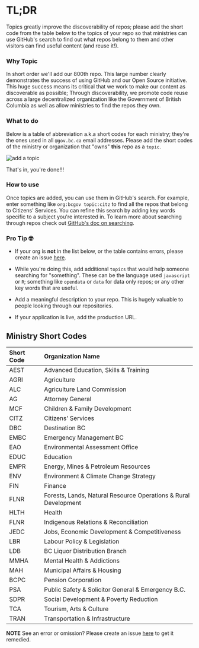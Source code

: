 # TL;DR

Topics greatly improve the discoverability of repos; please add the short code from the table below to the topics of your repo so that ministries can use GitHub's search to find out what repos belong to them and other visitors can find useful content (and reuse it!).

### Why Topic

In short order we'll add our 800th repo. This large number clearly demonstrates the success of using GitHub and our Open Source initiative. This huge success means its critical that we work to make our content as discoverable as possible; Through discoverability, we promote code reuse across a large decentralized organization like the Government of British Columbia as well as allow ministries to find the repos they own.

### What to do

Below is a table of abbreviation a.k.a short codes for each ministry; they're the ones used in all `@gov.bc.ca` email addresses. Please add the short codes of the ministry or organization that "owns" **this** repo as a `topic`.

![add a topic](https://raw.githubusercontent.com/bcgov/repomountie/master/images/AddTopicToRepo.gif)

That's in, you're done!!!

### How to use

Once topics are added, you can use them in GitHub's search. For example, enter something like `org:bcgov topic:citz` to find all the repos that belong to Citizens' Services. You can refine this search by adding key words specific to a subject you're interested in. To learn more about searching through repos check out [GitHub's doc on searching](https://help.github.com/en/github/searching-for-information-on-github/searching-for-repositories).

### Pro Tip 🤓

- If your org is **not** in the list below, or the table contains errors, please create an issue [here](https://github.com/bcgov/repomountie/issues).

- While you're doing this, add additional `topics` that would help someone searching for "something". These can be the language used `javascript` or `R`; something like `opendata` or `data` for data only repos; or any other key words that are useful. 

- Add a meaningful description to your repo. This is hugely valuable to people looking through our repositories.

- If your application is live, add the production URL.

## Ministry Short Codes

| Short Code | Organization Name |
| :--------- | :------------ |
| AEST | Advanced Education, Skills & Training |
| AGRI | Agriculture |
| ALC | Agriculture Land Commission |
| AG | Attorney General |
| MCF | Children & Family Development |
| CITZ | Citizens' Services |
| DBC | Destination BC |
| EMBC | Emergency Management BC |
| EAO | Environmental Assessment Office |
| EDUC | Education |
| EMPR | Energy, Mines & Petroleum Resources |
| ENV | Environment & Climate Change Strategy |
| FIN | Finance |
| FLNR | Forests, Lands, Natural Resource Operations & Rural Development |
| HLTH | Health |
| FLNR | Indigenous Relations & Reconciliation |
| JEDC | Jobs, Economic Development & Competitiveness |
| LBR | Labour Policy & Legislation |
| LDB | BC Liquor Distribution Branch |
| MMHA | Mental Health & Addictions |
| MAH | Municipal Affairs & Housing |
| BCPC | Pension Corporation |
| PSA | Public Safety & Solicitor General & Emergency B.C. |
| SDPR | Social Development & Poverty Reduction |
| TCA | Tourism, Arts & Culture |
| TRAN | Transportation & Infrastructure |

**NOTE** See an error or omission? Please create an issue [here](https://github.com/bcgov/repomountie/issues) to get it remedied.